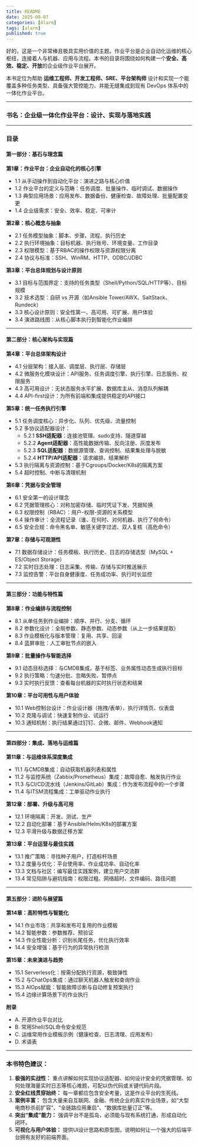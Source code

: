 ```yaml
---
title: README
date: 2025-09-07
categories: [Alarm]
tags: [alarm]
published: true
---
```


好的，这是一个非常棒且极具实用价值的主题。作业平台是企业自动化运维的核心枢纽，连接着人与机器、应用与流程。本书的目录将围绕如何构建一个**安全、高效、稳定、开放**的企业级作业平台展开。

本书定位为帮助 **运维工程师、开发工程师、SRE、平台架构师** 设计和实现一个能覆盖多种任务类型、具备强大管控能力、并能无缝集成到现有 DevOps 体系中的一体化作业平台。

---

### **书名：企业级一体化作业平台：设计、实现与落地实践**

---

### **目录**

#### **第一部分：基石与理念篇**

**第1章：作业平台：企业自动化的核心引擎**
*   1.1 从手动操作到自动化平台：演进之路与核心价值
*   1.2 作业平台的定义与范畴：任务调度、批量操作、临时调试、数据操作
*   1.3 典型应用场景：应用发布、数据备份、健康检查、故障处理、批量配置变更
*   1.4 企业级需求：安全、效率、稳定、可审计

**第2章：核心概念与抽象**
*   2.1 任务模型抽象：脚本、步骤、流程、执行历史
*   2.2 执行环境抽象：目标机器、执行账号、环境变量、工作目录
*   2.3 权限模型：基于RBAC的操作权限与资源权限分离
*   2.4 协议与标准：SSH、WinRM、HTTP、ODBC/JDBC

**第3章：平台总体规划与设计原则**
*   3.1 目标与范围界定：支持的任务类型（Shell/Python/SQL/HTTP等）、目标规模
*   3.2 技术选型：自研 vs 开源（如Ansible Tower/AWX、SaltStack、Rundeck）
*   3.3 核心设计原则：安全性第一、高可用、可扩展、用户体验
*   3.4 演进路线图：从核心脚本执行到智能化作业编排

---

#### **第二部分：核心架构与实现篇**

**第4章：平台总体架构设计**
*   4.1 分层架构：接入层、调度层、执行层、存储层
*   4.2 微服务化模块设计：API服务、任务调度引擎、执行引擎、日志服务、权限服务
*   4.3 高可用设计：无状态服务水平扩展、数据库主从、消息队列解耦
*   4.4 API-first设计：为所有前端和集成提供稳定的API接口

**第5章：统一任务执行引擎**
*   5.1 任务调度核心：异步化、队列、优先级、流量控制
*   5.2 多协议适配器设计：
    *   5.2.1 **SSH适配器**：连接池管理、sudo支持、隧道穿越
    *   5.2.2 **Agent适配器**：高性能数据传输、反向注册、灰度发布
    *   5.2.3 **SQL适配器**：数据源管理、查询控制、结果集处理与脱敏
    *   5.2.4 **HTTP/API适配器**：请求编排、结果解析
*   5.3 执行隔离与资源控制：基于Cgroups/Docker/K8s的隔离方案
*   5.4 超时控制、中断与清理机制

**第6章：凭据与安全管理**
*   6.1 安全第一的设计理念
*   6.2 凭据管理核心：对称加密存储、临时凭证下发、凭据轮换
*   6.3 权限控制（RBAC）：用户-权限-资源的关系模型
*   6.4 操作审计：全流程记录（谁、在何时、对何机器、执行了何命令）
*   6.5 安全合规：命令黑名单、敏感关键字过滤、双人复核（高危命令）

**第7章：存储与可观测性**
*   7.1 数据存储设计：任务模板、执行历史、日志的存储选型（MySQL + ES/Object Storage）
*   7.2 实时日志处理：日志采集、传输、存储与实时推送展示
*   7.3 监控告警：平台自身健康度、任务成功率、执行时长监控

---

#### **第三部分：功能与特性篇**

**第8章：作业编排与流程控制**
*   8.1 从单任务到作业编排：顺序、并行、分支、循环
*   8.2 参数化设计：全局参数、静态参数、动态参数（从上一步结果提取）
*   8.3 作业模板化与版本管理：复用、共享、回滚
*   8.4 蓝屏审批：人工审批节点的嵌入

**第9章：批量操作与智能选择**
*   9.1 动态目标选择：与CMDB集成，基于标签、业务属性动态生成执行目标
*   9.2 执行策略：匀速分批、忽略失败、暂停点
*   9.3 实时执行反馈：查看每台机器的实时执行状态和结果

**第10章：平台可用性与用户体验**
*   10.1 Web控制台设计：作业设计器（拖拽/表单）、执行详情页、仪表盘
*   10.2 克隆与调试：快速复制作业、试运行
*   10.3 通知机制：执行结果通过钉钉、企微、邮件、Webhook通知

---

#### **第四部分：集成、落地与运维篇**

**第11章：与运维体系深度集成**
*   11.1 与CMDB集成：自动获取机器列表和属性
*   11.2 与监控系统（Zabbix/Prometheus）集成：故障自愈、触发执行作业
*   11.3 与CI/CD流水线（Jenkins/GitLab）集成：作为发布流程中的一个步骤
*   11.4 与ITSM流程集成：工单驱动作业执行

**第12章：部署、升级与高可用**
*   12.1 环境隔离：开发、测试、生产
*   12.2 自动化部署：基于Ansible/Helm/K8s的部署方案
*   12.3 平滑升级与数据迁移方案

**第13章：平台运营与最佳实践**
*   13.1 推广策略：寻找种子用户，打造标杆场景
*   13.2 度量与优化：平台使用率、作业成功率、自动化率
*   13.3 文档与社区：编写最佳实践案例，建立用户交流群
*   13.4 常见陷阱与避坑指南：权限过粗、网络超时、文件编码、路径问题

---

#### **第五部分：进阶与展望篇**

**第14章：高阶特性与智能化**
*   14.1 作业市场：共享和发布可复用的作业模板
*   14.2 智能参数：参数推荐、预验证
*   14.3 作业性能分析：识别长尾任务，优化执行效率
*   14.4 安全增强：基于行为的异常执行检测

**第15章：未来演进与趋势**
*   15.1 Serverless化：按需分配执行资源，极致弹性
*   15.2 与ChatOps集成：通过聊天机器人触发和查询作业
*   15.3 AIOps赋能：智能故障诊断与自动修复预案执行
*   15.4 边缘计算场景下的作业执行

**附录**
*   A. 开源作业平台对比
*   B. 常用Shell/SQL命令安全规范
*   C. 运维常用作业模板示例（健康检查、日志清理、应用发布）
*   D. 术语表

---

### **本书特色建议：**

1.  **极强的实战性：** 重点讲解如何实现协议适配器、如何设计安全的凭据管理、如何处理海量实时日志等核心难题，可配以伪代码或关键代码片段。
2.  **安全红线贯穿始终：** 每一章都应包含安全考量，这是作业平台的生死线。
3.  **案例丰富：** 包含大量来自互联网、金融、传统企业的真实作业场景，如“大型电商秒杀前扩容”、“全链路应用重启”、“数据库批量订正”等。
4.  **突出“集成”能力：** 强调平台不是孤岛，必须能与现有系统打通，形成自动化闭环。
5.  **可视化与用户体验：** 提供UI设计思路和原型图，说明如何让一个强大的后端平台拥有友好的前端界面。
